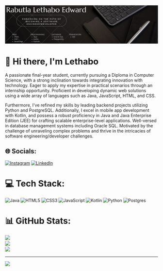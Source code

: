 ![Design_and_Development](https://github.com/Lethabo-Rabutla/Lethabo-Rabutla/blob/main/Lethabo_Rabutla.jpg)
# 💫 Hi there, I'm Lethabo

A passionate final-year student, currently pursuing a Diploma in Computer Science, with a strong inclination towards integrating innovation with technology. Eager to apply my expertise in practical scenarios through an internship opportunity. Proficient in developing dynamic web solutions using a wide array of languages such as Java, JavaScript, HTML, and CSS.

Furthermore, I've refined my skills by leading backend projects utilizing Python and PostgreSQL. Additionally, I excel in mobile app development with Kotlin, and possess a robust proficiency in Java and Java Enterprise Edition (JEE) for crafting scalable enterprise-level applications. Well-versed in database management systems including Oracle SQL. Motivated by the challenge of unraveling complex problems and thrive in the intricacies of software engineering/developer challenges.<br>


## 🌐 Socials:
[![Instagram](https://img.shields.io/badge/Instagram-%23E4405F.svg?logo=Instagram&logoColor=white)](http://www.lethaboig.com/) [![LinkedIn](https://img.shields.io/badge/LinkedIn-%230077B5.svg?logo=linkedin&logoColor=white)](https://www.linkedin.com/in/lethabo-rabutla-74b527288) 

# 💻 Tech Stack:
![Java](https://img.shields.io/badge/java-%23ED8B00.svg?style=for-the-badge&logo=openjdk&logoColor=white) ![HTML5](https://img.shields.io/badge/html5-%23E34F26.svg?style=for-the-badge&logo=html5&logoColor=white) ![CSS3](https://img.shields.io/badge/css3-%231572B6.svg?style=for-the-badge&logo=css3&logoColor=white) ![JavaScript](https://img.shields.io/badge/javascript-%23323330.svg?style=for-the-badge&logo=javascript&logoColor=%23F7DF1E) ![Kotlin](https://img.shields.io/badge/kotlin-%237F52FF.svg?style=for-the-badge&logo=kotlin&logoColor=white) ![Python](https://img.shields.io/badge/python-3670A0?style=for-the-badge&logo=python&logoColor=ffdd54) ![Postgres](https://img.shields.io/badge/postgres-%23316192.svg?style=for-the-badge&logo=postgresql&logoColor=white)
# 📊 GitHub Stats:
![](https://github-readme-stats.vercel.app/api?username=Lethabo-Rabutla&theme=vue-dark&hide_border=false&include_all_commits=true&count_private=true)<br/>
![](https://github-readme-streak-stats.herokuapp.com/?user=Lethabo-Rabutla&theme=vue-dark&hide_border=false)<br/>
![](https://github-readme-stats.vercel.app/api/top-langs/?username=Lethabo-Rabutla&theme=vue-dark&hide_border=false&include_all_commits=true&count_private=true&layout=compact)

---
[![](https://visitcount.itsvg.in/api?id=Lethabo-Rabutla&icon=0&color=0)](https://visitcount.itsvg.in)

<!-- Proudly created with GPRM ( https://gprm.itsvg.in ) -->
